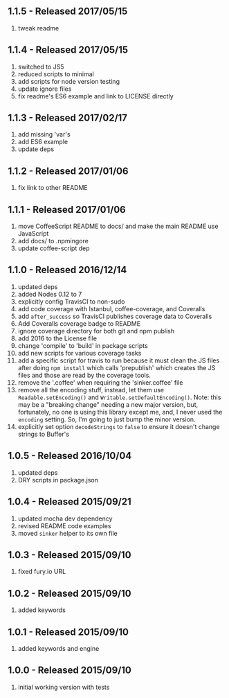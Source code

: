 ## 1.1.5 - Released 2017/05/15

1. tweak readme

## 1.1.4 - Released 2017/05/15

1. switched to JS5
2. reduced scripts to minimal
3. add scripts for node version testing
4. update ignore files
5. fix readme's ES6 example and link to LICENSE directly

## 1.1.3 - Released 2017/02/17

1. add missing 'var's
2. add ES6 example
3. update deps

## 1.1.2 - Released 2017/01/06

1. fix link to other README

## 1.1.1 - Released 2017/01/06

1. move CoffeeScript README to docs/ and make the main README use JavaScript
2. add docs/ to .npmingore
3. update coffee-script dep

## 1.1.0 - Released 2016/12/14

1. updated deps
2. added Nodes 0.12 to 7
3. explicitly config TravisCI to non-sudo
4. add code coverage with Istanbul, coffee-coverage, and Coveralls
5. add `after_success` so TravisCI publishes coverage data to Coveralls
6. Add Coveralls coverage badge to README
7. ignore coverage directory for both git and npm publish
8. add 2016 to the License file
9. change 'compile' to 'build' in package scripts
10. add new scripts for various coverage tasks
11. add a specific script for travis to run because it must clean the JS files after doing `npm install` which calls 'prepublish' which creates the JS files and those are read by the coverage tools.
12. remove the '.coffee' when requiring the 'sinker.coffee' file
13. remove all the encoding stuff, instead, let them use `Readable.setEncoding()` and `Writable.setDefaultEncoding()`. Note: this may be a "breaking change" needing a new major version, but, fortunately, no one is using this library except me, and, I never used the `encoding` setting. So, I'm going to just bump the minor version.
14. explicitly set option `decodeStrings` to `false` to ensure it doesn't change strings to Buffer's


## 1.0.5 - Released 2016/10/04

1. updated deps
2. DRY scripts in package.json

## 1.0.4 - Released 2015/09/21

1. updated mocha dev dependency
2. revised README code examples
3. moved `sinker` helper to its own file

## 1.0.3 - Released 2015/09/10

1. fixed fury.io URL

## 1.0.2 - Released 2015/09/10

1. added keywords

## 1.0.1 - Released 2015/09/10

1. added keywords and engine

## 1.0.0 - Released 2015/09/10

1. initial working version with tests
